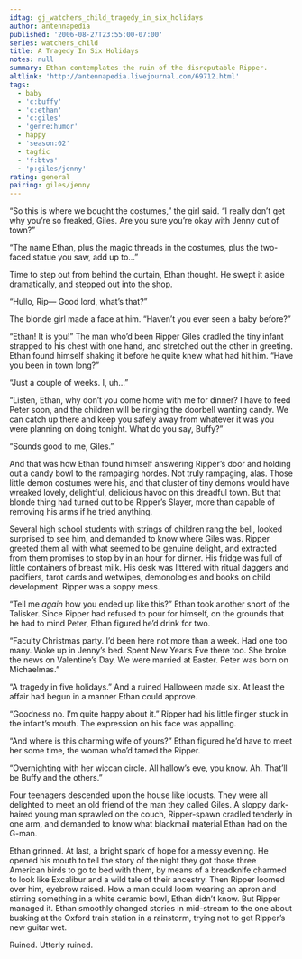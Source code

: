 ```yaml
---
idtag: gj_watchers_child_tragedy_in_six_holidays
author: antennapedia
published: '2006-08-27T23:55:00-07:00'
series: watchers_child
title: A Tragedy In Six Holidays
notes: null
summary: Ethan contemplates the ruin of the disreputable Ripper.
altlink: 'http://antennapedia.livejournal.com/69712.html'
tags:
  - baby
  - 'c:buffy'
  - 'c:ethan'
  - 'c:giles'
  - 'genre:humor'
  - happy
  - 'season:02'
  - tagfic
  - 'f:btvs'
  - 'p:giles/jenny'
rating: general
pairing: giles/jenny
---
```

<p>&#8220;So this is where we bought the costumes,&#8221; the girl said. &#8220;I really don&#8217;t get why you&#8217;re so freaked, Giles. Are you sure you&#8217;re okay with Jenny out of town?&#8221;</p>

<p>&#8220;The name Ethan, plus the magic threads in the costumes, plus the two-faced statue you saw, add up to&#8230;&#8221;</p>

<p>Time to step out from behind the curtain, Ethan thought. He swept it aside dramatically, and stepped out into the shop.</p>

<p>&#8220;Hullo, Rip&#8212; Good lord, what&#8217;s that?&#8221;</p>

<p>The blonde girl made a face at him. &#8220;Haven&#8217;t you ever seen a baby before?&#8221;</p>

<p>&#8220;Ethan! It is you!&#8221; The man who&#8217;d been Ripper Giles cradled the tiny infant strapped to his chest with one hand, and stretched out the other in greeting. Ethan found himself shaking it before he quite knew what had hit him. &#8220;Have you been in town long?&#8221;</p>

<p>&#8220;Just a couple of weeks. I, uh&#8230;&#8221;</p>

<p>&#8220;Listen, Ethan, why don&#8217;t you come home with me for dinner? I have to feed Peter soon, and the children will be ringing the doorbell wanting candy. We can catch up there and keep you safely away from whatever it was you were planning on doing tonight. What do you say, Buffy?&#8221;</p>

<p>&#8220;Sounds good to me, Giles.&#8221;</p>

<p>And that was how Ethan found himself answering Ripper&#8217;s door and holding out a candy bowl to the rampaging hordes. Not truly rampaging, alas. Those little demon costumes were his, and that cluster of tiny demons would have wreaked lovely, delightful, delicious havoc on this dreadful town. But that blonde thing had turned out to be Ripper&#8217;s Slayer, more than capable of removing his arms if he tried anything. </p>

<p>Several high school students with strings of children rang the bell, looked surprised to see him, and demanded to know where Giles was. Ripper greeted them all with what seemed to be genuine delight, and extracted from them promises to stop by in an hour for dinner. His fridge was full of little containers of breast milk. His desk was littered with ritual daggers and pacifiers, tarot cards and wetwipes, demonologies and books on child development. Ripper was a soppy mess.</p>

<p>&#8220;Tell me <em>again</em> how you ended up like this?&#8221; Ethan took another snort of the Talisker. Since Ripper had refused to pour for himself, on the grounds that he had to mind Peter, Ethan figured he&#8217;d drink for two.</p>

<p>&#8220;Faculty Christmas party. I&#8217;d been here not more than a week. Had one too many. Woke up in Jenny&#8217;s bed. Spent New Year&#8217;s Eve there too. She broke the news on Valentine&#8217;s Day. We were married at Easter. Peter was born on Michaelmas.&#8221;</p>

<p>&#8220;A tragedy in five holidays.&#8221; And a ruined Halloween made six. At least the affair had begun in a manner Ethan could approve.</p>

<p>&#8220;Goodness no. I&#8217;m quite happy about it.&#8221; Ripper had his little finger stuck in the infant&#8217;s mouth. The expression on his face was appalling.</p>

<p>&#8220;And where is this charming wife of yours?&#8221; Ethan figured he&#8217;d have to meet her some time, the woman who&#8217;d tamed the Ripper.</p>

<p>&#8220;Overnighting with her wiccan circle. All hallow&#8217;s eve, you know. Ah. That&#8217;ll be Buffy and the others.&#8221;</p>

<p>Four teenagers descended upon the house like locusts. They were all delighted to meet an old friend of the man they called Giles. A sloppy dark-haired young man sprawled on the couch, Ripper-spawn cradled tenderly in one arm, and demanded to know what blackmail material Ethan had on the G-man. </p>

<p>Ethan grinned. At last, a bright spark of hope for a messy evening. He opened his mouth to tell the story of the night they got those three American birds to go to bed with them, by means of a breadknife charmed to look like Excalibur and a wild tale of their ancestry. Then Ripper loomed over him, eyebrow raised. How a man could loom wearing an apron and stirring something in a white ceramic bowl, Ethan didn&#8217;t know. But Ripper managed it. Ethan smoothly changed stories in mid-stream to the one about busking at the Oxford train station in a rainstorm, trying not to get Ripper&#8217;s new guitar wet.</p>

<p>Ruined. Utterly ruined.</p>
